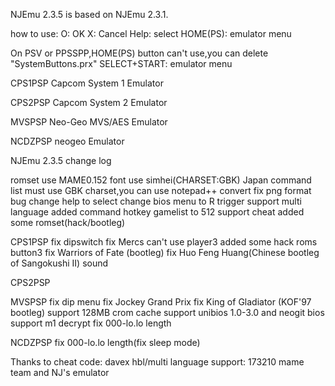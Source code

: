NJEmu 2.3.5 is based on NJEmu 2.3.1.

how to use:
O: OK
X: Cancel
Help: select
HOME(PS): emulator menu

On PSV or PPSSPP,HOME(PS) button can't use,you can delete "SystemButtons.prx"
SELECT+START: emulator menu

CPS1PSP
Capcom System 1 Emulator


CPS2PSP
Capcom System 2 Emulator

MVSPSP
Neo-Geo MVS/AES Emulator

NCDZPSP
neogeo Emulator


NJEmu 2.3.5 change log

romset use MAME0.152
font use simhei(CHARSET:GBK)
Japan command list must use GBK charset,you can use notepad++ convert
fix png format bug
change help to select
change bios menu to R trigger
support multi language
added command hotkey
gamelist to 512
support cheat
added some romset(hack/bootleg)

CPS1PSP
fix dipswitch
fix Mercs can't use player3
added some hack roms button3
fix Warriors of Fate (bootleg)
fix Huo Feng Huang(Chinese bootleg of Sangokushi II) sound

CPS2PSP


MVSPSP
fix dip menu
fix Jockey Grand Prix
fix King of Gladiator (KOF'97 bootleg)
support 128MB crom cache
support unibios 1.0-3.0 and neogit bios
support m1 decrypt
fix 000-lo.lo length

NCDZPSP
fix 000-lo.lo length(fix sleep mode)

Thanks to
cheat code: davex
hbl/multi language support: 173210
mame team
and NJ's emulator
